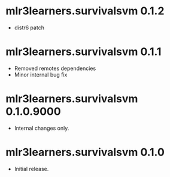 # mlr3learners.survivalsvm 0.1.2

* distr6 patch

# mlr3learners.survivalsvm 0.1.1

- Removed remotes dependencies
- Minor internal bug fix

# mlr3learners.survivalsvm 0.1.0.9000

- Internal changes only.

# mlr3learners.survivalsvm 0.1.0

- Initial release.


